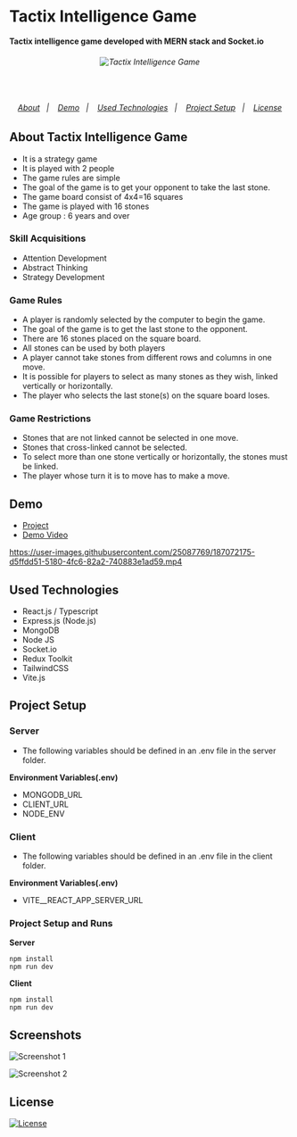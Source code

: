 # Tactix Intelligence Game

**Tactix intelligence game developed with MERN stack and Socket.io**

<h6 align="center">
  <img alt="Tactix Intelligence Game" src="https://user-images.githubusercontent.com/25087769/71783851-c2d21280-2ffd-11ea-9f3b-84b631b3ad01.png"/>
  <br>
  <br>
  <br>
  <br>

  <p align="center">
  <a href="#about">About</a>&nbsp;&nbsp;&nbsp;|&nbsp;&nbsp;&nbsp;
  <a href="#demo">Demo</a>&nbsp;&nbsp;&nbsp;|&nbsp;&nbsp;&nbsp;
  <a href="#used-technologies">Used Technologies</a>&nbsp;&nbsp;&nbsp;|&nbsp;&nbsp;&nbsp;
  <a href="#project-setup">Project Setup</a>&nbsp;&nbsp;&nbsp;|&nbsp;&nbsp;&nbsp;
  <a href="#license">License</a>
  </p>

</h6>

## About Tactix Intelligence Game

* It is a strategy game
* It is played with 2 people
* The game rules are simple
* The goal of the game is to get your opponent to take the last stone.
* The game board consist of 4x4=16 squares
* The game is played with 16 stones
* Age group : 6 years and over

### Skill Acquisitions
* Attention Development
* Abstract Thinking
* Strategy Development

### Game Rules
* A player is randomly selected by the computer to begin the game.
* The goal of the game is to get the last stone to the opponent.
* There are 16 stones placed on the square board.
* All stones can  be used by both players
* A player cannot take stones from different rows and columns in one move.
* It is possible for players to select as many stones as they wish, linked vertically or horizontally.
* The player who selects the last stone(s) on the square board loses.


### Game Restrictions
* Stones that are not linked cannot be selected in one move.
* Stones that cross-linked cannot be selected.
* To select more than one stone vertically or horizontally, the stones must be linked.
* The player whose turn it is to move has to make a move.


## Demo 
* [Project](https://tactix.onrender.com/)
* [Demo Video](https://youtu.be/CUJQp8WKpYY)

https://user-images.githubusercontent.com/25087769/187072175-d5ffdd51-5180-4fc6-82a2-740883e1ad59.mp4


## Used Technologies
* React.js / Typescript
* Express.js (Node.js)
* MongoDB
* Node JS
* Socket.io
* Redux Toolkit
* TailwindCSS
* Vite.js

## Project Setup

### Server
* The following variables should be defined in an .env file in the server folder.

**Environment Variables(.env)**
* MONGODB_URL
* CLIENT_URL
* NODE_ENV


### Client
* The following variables should be defined in an .env file in the client folder.

**Environment Variables(.env)**
* VITE__REACT_APP_SERVER_URL

### Project Setup and Runs

**Server**

```
npm install 
npm run dev
```

**Client**

```
npm install 
npm run dev
```





## Screenshots

![Screenshot 1](https://user-images.githubusercontent.com/25087769/186766556-39f1e9cf-3557-4673-9c76-c2ae45a2126a.png)

![Screenshot 2](https://user-images.githubusercontent.com/25087769/186766734-f657aef2-e013-4120-a1c8-974fffdba874.png)


## License
[![License](https://img.shields.io/badge/LICENSE-GPL--3.0-orange)](https://github.com/mustafadalga/tactix/blob/main/LICENSE)

